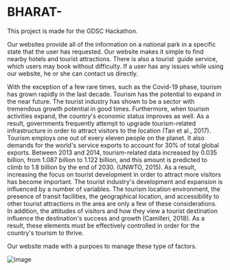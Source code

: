 # BHARAT-
This project is made for the GDSC Hackathon.


Our websites provide all of the information on a national park in a specific state that the user has requested. Our website makes it simple to find nearby hotels and tourist attractions.
There is also a tourist  guide service, which users may book without difficulty. If a user has any issues while using our website, he or she can contact us directly.


With the exception of a few rare times, such as the Covid-19 phase, tourism has grown rapidly in the last decade. Tourism has the potential to expand in the near future. The tourist industry has shown to be a sector with tremendous growth potential in good times. Furthermore, when tourism activities expand, the country's economic status improves as well. As a result, governments frequently attempt to upgrade tourism-related infrastructure in order to attract visitors to the location (Tan et al., 2017). Tourism employs one out of every eleven people on the planet. It also demands for the world's service exports to account for 30% of total global exports.
Between 2013 and 2014, tourism-related data increased by 0.035 billion, from 1.087 billion to 1.122 billion, and this amount is predicted to climb to 1.8 billion by the end of 2030. (UNWTO, 2015). As a result, increasing the focus on tourist development in order to attract more visitors has become important.
The tourist industry's development and expansion is influenced by a number of variables. The tourism location environment, the presence of transit facilities, the geographical location, and accessibility to other tourist attractions in the area are only a few of these considerations. In addition, the attitudes of visitors and how they view a tourist destination influence the destination's success and growth (Camilleri, 2018). As a result, these elements must be effectively controlled in order for the country's tourism to thrive.


Our website made with a purpoes to manage these type of factors.






  ![image](https://user-images.githubusercontent.com/76564889/170837574-1f76e46d-6205-4510-8311-be6e5a4730e1.png) 

